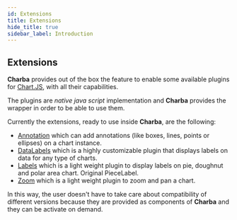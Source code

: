 ```yaml
---
id: Extensions
title: Extensions
hide_title: true
sidebar_label: Introduction
---
```

## Extensions

**Charba** provides out of the box the feature to enable some available plugins for [Chart.JS](http://www.chartjs.org/), with all their capabilities.

The plugins are *native java script* implementation and **Charba** provides the wrapper in order to be able to use them.

Currently the extensions, ready to use inside **Charba**, are the following:

  * [Annotation](Annotation) which can add annotations (like boxes, lines, points or ellipses) on a chart instance.
  * [DataLabels](DataLabels) which is a highly customizable plugin that displays labels on data for any type of charts.
  * [Labels](Labels) which is a light weight plugin to display labels on pie, doughnut and polar area chart. Original PieceLabel.
  * [Zoom](Zoom) which is a light weight plugin to zoom and pan a chart.

In this way, the user doesn't have to take care about compatibility of different versions because they are provided as components of **Charba** and they can be activate on demand.
